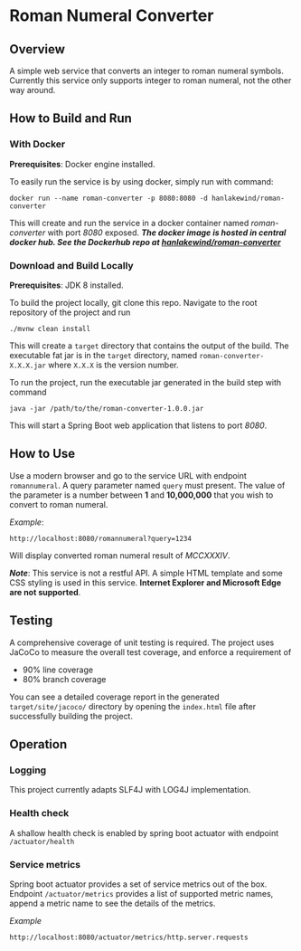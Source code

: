 # Roman Numeral Converter

## Overview

A simple web service that converts an integer to roman numeral symbols. Currently this service only supports integer to roman numeral, not the other way around.

## How to Build and Run

### With Docker

**Prerequisites**: Docker engine installed.

To easily run the service is by using docker, simply run with command:
```
docker run --name roman-converter -p 8080:8080 -d hanlakewind/roman-converter
```
This will create and run the service in a docker container named *roman-converter* with port *8080* exposed.
***The docker image is hosted in central docker hub. See the Dockerhub repo at [hanlakewind/roman-converter](https://hub.docker.com/r/hanlakewind/roman-converter)***

### Download and Build Locally

**Prerequisites**: JDK 8 installed.

To build the project locally, git clone this repo. Navigate to the root repository of the project and run
```
./mvnw clean install
```
This will create a `target` directory that contains the output of the build. The executable fat jar is in the `target` directory, named `roman-converter-X.X.X.jar` where `X.X.X` is the version number.

To run the project, run the executable jar generated in the build step with command
```
java -jar /path/to/the/roman-converter-1.0.0.jar
```
This will start a Spring Boot web application that listens to port *8080*.

## How to Use

Use a modern browser and go to the service URL with endpoint `romannumeral`. A query parameter named `query` must present. The value of the parameter is a number between **1** and **10,000,000** that you wish to convert to roman numeral.

*Example*:

```
http://localhost:8080/romannumeral?query=1234
```
Will display converted roman numeral result of *MCCXXXIV*.

***Note***: This service is not a restful API. A simple HTML template and some CSS styling is used in this service. **Internet Explorer and Microsoft Edge are not supported**.

## Testing

A comprehensive coverage of unit testing is required. The project uses JaCoCo to measure the overall test coverage, and enforce a requirement of
 - 90% line coverage
 - 80% branch coverage

You can see a detailed coverage report in the generated `target/site/jacoco/` directory by opening the `index.html` file after successfully building the project.

## Operation

### Logging

This project currently adapts SLF4J with LOG4J implementation.

### Health check

A shallow health check is enabled by spring boot actuator with endpoint `/actuator/health`

### Service metrics

Spring boot actuator provides a set of service metrics out of the box. Endpoint `/actuator/metrics` provides a list of supported metric names, append a metric name to see the details of the metrics.

*Example*
```
http://localhost:8080/actuator/metrics/http.server.requests
```
